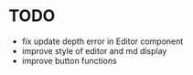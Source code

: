 # TODO

- fix update depth error in Editor component
- improve style of editor and md display
- improve button functions